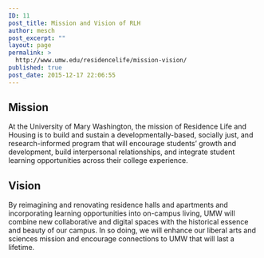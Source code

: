 ```yaml
---
ID: 11
post_title: Mission and Vision of RLH
author: mesch
post_excerpt: ""
layout: page
permalink: >
  http://www.umw.edu/residencelife/mission-vision/
published: true
post_date: 2015-12-17 22:06:55
---
```

<h2>Mission</h2>
<p class="p1"><span class="s1">At the University of Mary Washington, the mission of Residence Life and Housing is to build and sustain a developmentally-based, socially just, and research-informed program that will encourage students’ growth and development, build interpersonal relationships, and integrate student learning opportunities across their college experience.</span></p>

<h2>Vision</h2>
<p class="p1"><span class="s1">By reimagining and renovating residence halls and apartments and incorporating learning opportunities into on-campus living, UMW will combine new collaborative and digital spaces with the historical essence and beauty of our campus. In so doing, we will enhance our liberal arts and sciences mission and encourage connections to UMW that will last a lifetime.</span></p>